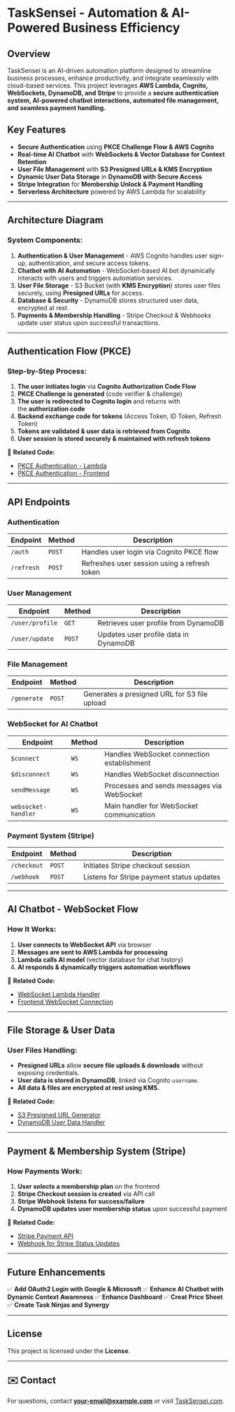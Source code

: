 # TaskSensei - Automation & AI-Powered Business Efficiency

##  Overview

TaskSensei is an AI-driven automation platform designed to streamline business processes, enhance productivity, and integrate seamlessly with cloud-based services. This project leverages **AWS Lambda, Cognito, WebSockets, DynamoDB, and Stripe** to provide a **secure authentication system, AI-powered chatbot interactions, automated file management, and seamless payment handling.**

##  Key Features

- **Secure Authentication** using **PKCE Challenge Flow & AWS Cognito**
- **Real-time AI Chatbot** with **WebSockets & Vector Database for Context Retention**
- **User File Management** with **S3 Presigned URLs & KMS Encryption**
- **Dynamic User Data Storage** in **DynamoDB with Secure Access**
- **Stripe Integration** for **Membership Unlock & Payment Handling**
- **Serverless Architecture** powered by AWS Lambda for scalability

---

##  Architecture Diagram



### **System Components:**

1. **Authentication & User Management** - AWS Cognito handles user sign-up, authentication, and secure access tokens.
2. **Chatbot with AI Automation** - WebSocket-based AI bot dynamically interacts with users and triggers automation services.
3. **User File Storage** - S3 Bucket (with **KMS Encryption**) stores user files securely, using **Presigned URLs** for access.
4. **Database & Security** - DynamoDB stores structured user data, encrypted at rest.
5. **Payments & Membership Handling** - Stripe Checkout & Webhooks update user status upon successful transactions.

---

##  Authentication Flow (PKCE)

### **Step-by-Step Process:**

1. **The user initiates login** via **Cognito Authorization Code Flow**
2. **PKCE Challenge is generated** (code verifier & challenge)
3. **The user is redirected to Cognito login** and returns with the **authorization code**
4. **Backend exchange code for tokens** (Access Token, ID Token, Refresh Token)
5. **Tokens are validated & user data is retrieved from Cognito**
6. **User session is stored securely & maintained with refresh tokens**

🔗 **Related Code:**

- [PKCE Authentication - Lambda](./pkce_authentication.py)
- [PKCE Authentication - Frontend](./pkce_authentication.js)

---

##  API Endpoints

### **Authentication**

| Endpoint   | Method | Description                                  |
| ---------- | ------ | -------------------------------------------- |
| `/auth`    | `POST` | Handles user login via Cognito PKCE flow     |
| `/refresh` | `POST` | Refreshes user session using a refresh token |

### **User Management**

| Endpoint        | Method | Description                           |
| --------------- | ------ | ------------------------------------- |
| `/user/profile` | `GET`  | Retrieves user profile from DynamoDB  |
| `/user/update`  | `POST` | Updates user profile data in DynamoDB |

### **File Management**

| Endpoint    | Method | Description                                  |
| ----------- | ------ | -------------------------------------------- |
| `/generate` | `POST` | Generates a presigned URL for S3 file upload |

### **WebSocket for AI Chatbot**

| Endpoint            | Method | Description                                |
| ------------------- | ------ | ------------------------------------------ |
| `$connect`          | `WS`   | Handles WebSocket connection establishment |
| `$disconnect`       | `WS`   | Handles WebSocket disconnection            |
| `sendMessage`       | `WS`   | Processes and sends messages via WebSocket |
| `websocket-handler` | `WS`   | Main handler for WebSocket communication   |

### **Payment System (Stripe)**

| Endpoint    | Method | Description                               |
| ----------- | ------ | ----------------------------------------- |
| `/checkout` | `POST` | Initiates Stripe checkout session         |
| `/webhook`  | `POST` | Listens for Stripe payment status updates |

---

##  AI Chatbot - WebSocket Flow

### **How It Works:**

1. **User connects to WebSocket API** via browser
2. **Messages are sent to AWS Lambda for processing**
3. **Lambda calls AI model** (vector database for chat history)
4. **AI responds & dynamically triggers automation workflows**

🔗 **Related Code:**

- [WebSocket Lambda Handler](./chatbot_lambda.py)
- [Frontend WebSocket Connection](./chatbot_frontend.js)

---

##  File Storage & User Data

### **User Files Handling:**

- **Presigned URLs** allow **secure file uploads & downloads** without exposing credentials.
- **User data is stored in DynamoDB**, linked via Cognito `username`.
- **All data & files are encrypted at rest using KMS.**

🔗 **Related Code:**

- [S3 Presigned URL Generator](./s3_presigned.py)
- [DynamoDB User Data Handler](./dynamodb_handler.py)

---

##  Payment & Membership System (Stripe)

### **How Payments Work:**

1. **User selects a membership plan** on the frontend
2. **Stripe Checkout session is created** via API call
3. **Stripe Webhook listens for success/failure**
4. **DynamoDB updates user membership status** upon successful payment

🔗 **Related Code:**

- [Stripe Payment API](./stripe_payment.py)
- [Webhook for Stripe Status Updates](./stripe_webhook.py)

---



##  Future Enhancements

✅ **Add OAuth2 Login with Google & Microsoft** ✅ **Enhance AI Chatbot with Dynamic Context Awareness** ✅ **Enhance Dashboard**  ✅ **Creat Price Sheet** ✅ **Create Task Ninjas and Synergy**

---

##  License

This project is licensed under the **License**.

---

## ✉️ Contact

For questions, contact [**your-email@example.com**](mailto\:your-email@example.com) or visit [TaskSensei.com](https://tasksensei.com).

